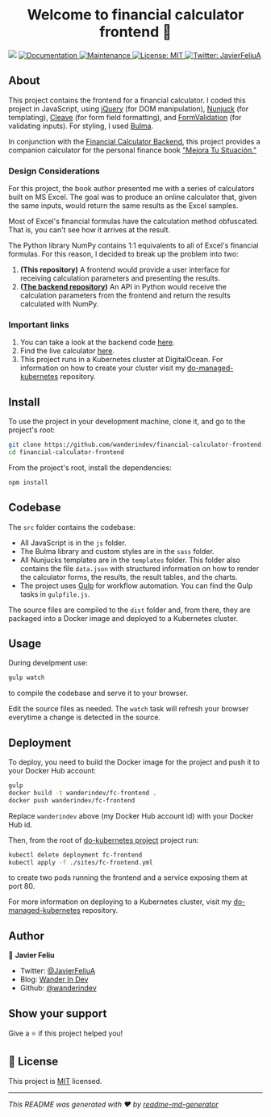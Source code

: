 <h1 align="center">Welcome to financial calculator frontend 👋</h1>
<p>
  <img src="https://img.shields.io/badge/version-0.0.1-blue.svg?cacheSeconds=2592000" />
  <a href="https://github.com/wanderindev/financial-calculator-frontend/blob/master/README.md">
    <img alt="Documentation" src="https://img.shields.io/badge/documentation-yes-brightgreen.svg" target="_blank" />
  </a>
  <a href="https://github.com/wanderindev/financial-calculator-frontend/graphs/commit-activity">
    <img alt="Maintenance" src="https://img.shields.io/badge/Maintained%3F-yes-brightgreen.svg" target="_blank" />
  </a>
  <a href="https://github.com/wanderindev/financial-calculator-frontend/blob/master/LICENSE.md">
    <img alt="License: MIT" src="https://img.shields.io/badge/License-MIT-yellow.svg" target="_blank" />
  </a>
  <a href="https://twitter.com/JavierFeliuA">
    <img alt="Twitter: JavierFeliuA" src="https://img.shields.io/twitter/follow/JavierFeliuA.svg?style=social" target="_blank" />
  </a>
</p>

## About
This project contains the frontend for a financial calculator.  I coded this project in JavaScript, using [jQuery](https://jquery.com/) (for DOM manipulation), [Nunjuck](https://mozilla.github.io/nunjucks/) (for templating), [Cleave](https://nosir.github.io/cleave.js/) (for form field formatting), and [FormValidation](https://formvalidation.io/) (for validating inputs). For styling, I used [Bulma](https://bulma.io/).

In conjunction with the [Financial Calculator Backend](https://github.com/wanderindev/financial-calculator-backend), this project provides a companion calculator for the personal finance book ["Mejora Tu Situación."](https://www.amazon.com/Mejora-ituaci%C3%B3n-necesitas-personales-calcularlo-ebook/dp/B08DN9L7V9?_encoding=UTF8&camp=1789&creative=9325&linkCode=ur2&tag=storypodca-20&linkId=2P4S6EY6B462X4AR)

### Design Considerations
For this project, the book author presented me with a series of calculators built on MS Excel.  The goal was to produce an online calculator that, given the same inputs, would return the same results as the Excel samples.

Most of Excel's financial formulas have the calculation method obfuscated.  That is, you can't see how it arrives at the result.

The Python library NumPy contains 1:1 equivalents to all of Excel's financial formulas.  For this reason, I decided to break up the problem into two:
1. **(This repository)** A frontend would provide a user interface for receiving calculation parameters and presenting the results.
2. **([The backend repository](https://github.com/wanderindev/financial-calculator-backend))** An API in Python would receive the calculation parameters from the frontend and return the results calculated with NumPy.

### Important links
1. You can take a look at the backend code [here](https://github.com/wanderindev/financial-calculator-backend).
2. Find the live calculator [here](https://www.calcfina.com/es/calculadora-de-ahorros.html).
3. This project runs in a Kubernetes cluster at DigitalOcean.  For information on how to create your cluster visit my [do-managed-kubernetes](https://github.com/wanderindev/do-managed-kubernetes) repository.


## Install

To use the project in your development machine, clone it, and go to the project's root:
```sh
git clone https://github.com/wanderindev/financial-calculator-frontend.git
cd financial-calculator-frontend
```
From the project's root, install the dependencies:
```sh
npm install
```

## Codebase
The ```src``` folder contains the codebase:
* All JavaScript is in the ```js``` folder.
* The Bulma library and custom styles are in the ```sass``` folder.
* All Nunjucks templates are in the ```templates``` folder.  This folder also contains the file ```data.json``` with structured information on how to render the calculator forms, the results, the result tables, and the charts.
* The project uses [Gulp](https://gulpjs.com/) for workflow automation.  You can find the Gulp tasks in ```gulpfile.js```.

The source files are compiled to the ```dist``` folder and, from there, they are packaged into a Docker image and deployed to a Kubernetes cluster.

## Usage
During develpment use:
```sh
gulp watch
```
to compile the codebase and serve it to your browser.  

Edit the source files as needed. The ```watch``` task will refresh your browser everytime a change is detected in the source.

## Deployment
To deploy, you need to build the Docker image for the project and push it to your Docker Hub account:
```sh
gulp
docker build -t wanderindev/fc-frontend .
docker push wanderindev/fc-frontend
```
Replace ```wanderindev``` above (my Docker Hub account id) with your Docker Hub id.

Then, from the root of [do-kubernetes project](https://github.com/wanderindev/do-managed-kubernetes) project run:
```sh
kubectl delete deployment fc-frontend
kubectl apply -f ./sites/fc-frontend.yml
```
to create two pods running the frontend and a service exposing them at port 80.

For more information on deploying to a Kubernetes cluster, visit 
my [do-managed-kubernetes](https://github.com/wanderindev/do-managed-kubernetes) repository.

## Author

👤 **Javier Feliu**

* Twitter: [@JavierFeliuA](https://twitter.com/JavierFeliuA)
* Blog: [Wander In Dev](https://wanderin.dev)  
* Github: [@wanderindev](https://github.com/wanderindev)

## Show your support

Give a ⭐️ if this project helped you!

## 📝 License

This project is [MIT](https://github.com/wanderindev/financial-calculator-frontend/blob/master/LICENSE.md) licensed.

***
_This README was generated with ❤️ by [readme-md-generator](https://github.com/kefranabg/readme-md-generator)_
